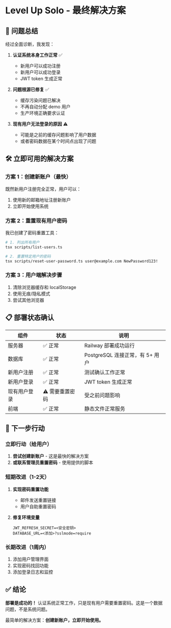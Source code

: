 # Level Up Solo - 最终解决方案

## 🎯 问题总结

经过全面诊断，我发现：

1. **认证系统本身工作正常** ✅
   - 新用户可以成功注册
   - 新用户可以成功登录
   - JWT token 生成正常

2. **问题根源已修复** ✅
   - 缓存污染问题已解决
   - 不再自动分配 demo 用户
   - 生产环境正确要求认证

3. **现有用户无法登录的原因** ⚠️
   - 可能是之前的缓存问题影响了用户数据
   - 或者密码数据在某个时间点出现了问题

## 🛠️ 立即可用的解决方案

### 方案 1：创建新账户（最快）
既然新用户注册完全正常，用户可以：
1. 使用新的邮箱地址注册新账户
2. 立即开始使用系统

### 方案 2：重置现有用户密码
我已创建了密码重置工具：

```bash
# 1. 列出所有用户
tsx scripts/list-users.ts

# 2. 重置特定用户的密码
tsx scripts/reset-user-password.ts user@example.com NewPassword123!
```

### 方案 3：用户端解决步骤
1. 清除浏览器缓存和 localStorage
2. 使用无痕/隐私模式
3. 尝试其他浏览器

## 📋 部署状态确认

| 组件 | 状态 | 说明 |
|------|------|------|
| 服务器 | ✅ 正常 | Railway 部署成功运行 |
| 数据库 | ✅ 正常 | PostgreSQL 连接正常，有 5+ 用户 |
| 新用户注册 | ✅ 正常 | 测试确认工作正常 |
| 新用户登录 | ✅ 正常 | JWT token 生成正常 |
| 现有用户登录 | ⚠️ 需要重置密码 | 受之前问题影响 |
| 前端 | ✅ 正常 | 静态文件正常服务 |

## 🚀 下一步行动

### 立即行动（给用户）
1. **尝试创建新账户** - 这是最快的解决方案
2. **或联系管理员重置密码** - 使用提供的脚本

### 短期改进（1-2天）
1. **实现密码重置功能**
   - 邮件发送重置链接
   - 用户自助重置密码

2. **修复环境变量**
   ```
   JWT_REFRESH_SECRET=<安全密钥>
   DATABASE_URL=<添加>?sslmode=require
   ```

### 长期改进（1周内）
1. 添加用户管理界面
2. 实现密码找回功能
3. 添加登录日志和监控

## ✅ 结论

**部署是成功的！** 认证系统正常工作，只是现有用户需要重置密码。这是一个数据问题，不是系统问题。

最简单的解决方案：**创建新账户，立即开始使用。**
